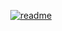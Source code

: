 <p align="center"><a href="https://youtu.be/jZhQOvvV45w"><img src="https://i.ibb.co/qmfHrPV/readme.png" alt="readme" border="0"/></a></p>
